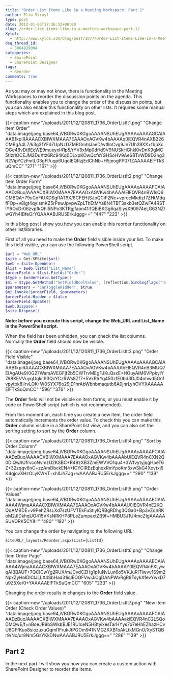 ```yaml
---
title: "Order List Items Like in a Meeting Workspace: Part 1"
author: Elio Struyf
type: post
date: 2012-01-03T17:36:32+00:00
slug: /order-list-items-like-in-a-meeting-workspace-part-1/
Xylot:
  - http://www.xylos.com/blog/post/1077/Order-List-Items-Like-in-a-Meeting-Workspace-Part-1.aspx
dsq_thread_id:
  - 3864929084
categories:
  - SharePoint
  - SharePoint Designer
tags:
  - Reorder
comments: true
---
```


As you may or may not know, there is functionality in the Meeting Workspaces to reorder the discussion points on the agenda. This functionality enables you to change the order of the discussion points, but you can also enable this functionality on other lists. It requires some manual steps which are explained in this blog post.

{{< caption-new "/uploads/2011/12/120811_1736_OrderListIt1.png" "Change Item Order"  "data:image/jpeg;base64,iVBORw0KGgoAAAANSUhEUgAAAAoAAAAGCAIAAAB1kpiRAAAACXBIWXMAAA7EAAAOxAGVKw4bAAAAq0lEQVR4nAXB226CMBgA4L7/k3g3fYFd7UpNzDZMBGmhlJaeD/wtIlnCvg9Jn7Uh39XX+fbpXcOGe48vDt6EcWE9mueyxI41p5/rYV9xMp0df/d9V9NUSkHGhkl0vDnK9gMC5tIzrlOCEJM2DuXtz6Rc94Kq0DLxpKOwQcfsYGHSoHV9AeSBTvWD9D2ng3R2VipYCzFmtL03gFI/uqp6UqoIEQRzjEdChNb+H5jeogPP07fZAAAAAElFTkSuQmCC" "271" "167" >}}

{{< caption-new "/uploads/2011/12/120811_1736_OrderListIt2.png" "Change Item Order Form"  "data:image/jpeg;base64,iVBORw0KGgoAAAANSUhEUgAAAAoAAAAFCAIAAADzBuo/AAAACXBIWXMAAA7EAAAOxAGVKw4bAAAAlElEQVR4nBWIsQ6CMBQA+79uCnFiUXDSgRAT9X/8CFEHtSJpQCiF2Ne+vprecMkdizf7ZHtMdqfFOp+v8igt4qyIsmKZ5rPswJpvpwZpLThEtMYa8N4TBT3akb3etQZwFA4RSTlYROcDr06zvpfkQhI5NPo3KTRgjfaon41i1QBiBKGg6qaSiysX90974eLG63NZ/wGYh4IBfeOrYQAAAABJRU5ErkJggg==" "447" "223" >}}

In this blog post I show you how you can enable this reorder functionality on other list/libraries.

First of all you need to make the **Order** field visible inside your list. To make this field visible, you can use the following PowerShell script.

```powershell
$url = "Web_URL"
$site = Get-SPSite($url)
$web = $site.OpenWeb()
$list = $web.lists["List_Name"]
$orderField = $list.Fields["Order"]
$type = $orderField.GetType()
$mi = $type.GetMethod("SetFieldBoolValue", [reflection.bindingflags]"nonpublic, instance")
$parameters = "CanToggleHidden", $true
$mi.Invoke($orderField, $parameters)
$orderField.Hidden = $false
$orderField.Update()
$web.Dispose()
$site.Dispose()
```

**Note: before you execute this script, change the Web_URL and List_Name in the PowerShell script.**

When the field has been unhidden, you can check the list columns. Normally the **Order** field should now be visible.

{{< caption-new "/uploads/2011/12/120811_1736_OrderListIt3.png" "Order Field Visible"  "data:image/jpeg;base64,iVBORw0KGgoAAAANSUhEUgAAAAoAAAAGCAIAAAB1kpiRAAAACXBIWXMAAA7EAAAOxAGVKw4bAAAAhElEQVR4nB3MUQ7EIAgAUe9/0G27WamAVEGFjf2b5CWTrvMEgFJKuQsxE+HOuyAiM6VPpkyiY7A8XEVVuyqUgkit93QcYCzRWs8Zf7+5VkRIrYg450zfE0bd3DJ04ohwd5Gn1vpytbk8IlrvLOK+W0SYX76o29jD1hrAbWbhbmaqutb6A0jnrLyhOVYXAAAAAElFTkSuQmCC" "596" "376" >}}

The **Order** field will not be visible on item forms, or you must enable it by code or PowerShell script (which is not recommended).

From this moment on, each time you create a new item, the order field automatically increments the order value. To check this you can make this **Order** column visible in a SharePoint list view, and you can also set the sorting setting to sort by the **Order** column.

{{< caption-new "/uploads/2011/12/120811_1736_OrderListIt4.png" "Sort by Order Column"  "data:image/jpeg;base64,iVBORw0KGgoAAAANSUhEUgAAAAoAAAAFCAIAAADzBuo/AAAACXBIWXMAAA7EAAAOxAGVKw4bAAAAbUlEQVR4nCXN2Q0DIQwAUfrvcoNvmzU2KSBC+R49zXB3ZmEWVVO1qu4+3WfvytyjqgHpeT6Z+32zqqv6nC+zzAmDbckEN4+ICYCIREzEqhqxRmYpoKm5xwSkG4Xovtxj5K4gjovXHzOLyKVrvT+xhIlJhZJg+wAAAABJRU5ErkJggg==" "290" "139" >}}

{{< caption-new "/uploads/2011/12/120811_1736_OrderListIt5.png" "Order Values"  "data:image/jpeg;base64,iVBORw0KGgoAAAANSUhEUgAAAAoAAAAECAIAAAA4WjmaAAAACXBIWXMAAA7EAAAOxAGVKw4bAAAAU0lEQVR4nE2KQQqAMBDE+v9PehZRsLXd7szUFVTEkFuStlylQRBgRDhg3QGa0+Bp3vZqnRKoM2JIDkhqUO415VKsNRKHP8PLeZumpaxtZB9f+HMBU3J1U4mcZIgAAAAASUVORK5CYII=" "480" "192" >}}

You can change the order by navigating to the following URL:

```bash
SiteURL/_layouts/Reorder.aspx?List={ListId}
```

{{< caption-new "/uploads/2011/12/120811_1736_OrderListIt6.png" "Change Item Order Page"  "data:image/jpeg;base64,iVBORw0KGgoAAAANSUhEUgAAAAoAAAAECAIAAAA4WjmaAAAACXBIWXMAAA7EAAAOxAGVKw4bAAAAY0lEQVR4nFXLywqAIBBAUT+7QCICwYg2RUX/mJCvdCZHg1p1uNvLun6o5VKJuRITlwvv169m2NpxZyHolDIClJLLX4SbHad31iqlEOGFVwiJiCgDANPWxRgR8TsykXfevYwxD7u9Z5Xe/0+YAAAAAElFTkSuQmCC" "605" "233" >}}

Changing the order results in changes to the **Order** field value.

{{< caption-new "/uploads/2011/12/120811_1736_OrderListIt7.png" "New Item Order (Check Order Values)"  "data:image/jpeg;base64,iVBORw0KGgoAAAANSUhEUgAAAAoAAAAFCAIAAADzBuo/AAAACXBIWXMAAA7EAAAOxAGVKw4bAAAAaklEQVR4nC2LSQoDMQwE/f+nBoeJR9bSWkbBJE1RUIceN5HBtyixesTarHYys7p7eHhEZhazHCvU8GFfKuo8siozuxuGqmI1FrukJtPGOm941NMGZKXB1bAkLtkMGnO/XySTQBr9/Nc/ur8Nm5GsYKkDNwAAAABJRU5ErkJggg==" "286" "139" >}}

## Part 2

In the next part I will show you how you can create a custom action with SharePoint Designer to reorder the items.
